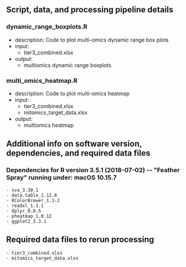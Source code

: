 ## Script, data, and processing pipeline details

### dynamic_range_boxplots.R
- description: Code to plot multi-omics dynamic range box plots
- input:
    - tier3_combined.xlsx
- output:
    - multiomics dynamic range boxplots
    
### multi_omics_heatmap.R
- description: Code to plot multi-omics heatmap
- input:
    - tier3_combined.xlsx
    - mitomics_target_data.xlsx
- output:
    - multiomics heatmap
    
## Additional info on software version, dependencies, and required data files

### Dependencies for R version 3.5.1 (2018-07-02) -- "Feather Spray" running under: macOS  10.15.7
    - sva_3.30.1
    - data.table_1.12.8
    - RColorBrewer_1.1-2
    - readxl_1.3.1
    - dplyr_0.8.5
    - pheatmap_1.0.12
    - ggplot2_3.3.1

## Required data files to rerun processing
    - tier3_combined.xlsx
    - mitomics_target_data.xlsx